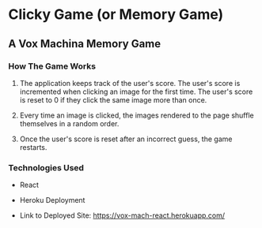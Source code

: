 # Clicky Game (or Memory Game)

## A Vox Machina Memory Game

### How The Game Works

1. The application keeps track of the user's score. The user's score is incremented when clicking an image for the first time. The user's score is reset to 0 if they click the same image more than once.

2. Every time an image is clicked, the images rendered to the page shuffle themselves in a random order.

3. Once the user's score is reset after an incorrect guess, the game restarts.

### Technologies Used

* React
* Heroku Deployment

* Link to Deployed Site: https://vox-mach-react.herokuapp.com/
